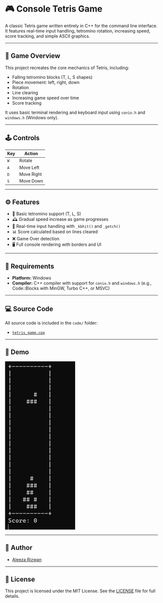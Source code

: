 # 🎮 Console Tetris Game

A classic Tetris game written entirely in C++ for the command line interface. It features real-time input handling, tetromino rotation, increasing speed, score tracking, and simple ASCII graphics.

---

## 📖 Game Overview

This project recreates the core mechanics of Tetris, including:

- Falling tetromino blocks (T, L, S shapes)
- Piece movement: left, right, down
- Rotation
- Line clearing
- Increasing game speed over time
- Score tracking

It uses basic terminal rendering and keyboard input using `conio.h` and `windows.h` (Windows only).

---

## 🕹️ Controls

| Key | Action       |
|-----|--------------|
| `W` | Rotate       |
| `A` | Move Left    |
| `D` | Move Right   |
| `S` | Move Down    |

---

## ⚙️ Features

- 🧱 Basic tetromino support (T, L, S)
- 🕰️ Gradual speed increase as game progresses
- 🧠 Real-time input handling with `_kbhit()` and `_getch()`
- 📊 Score calculated based on lines cleared
- ❌ Game Over detection
- 🖥️ Full console rendering with borders and UI

---

## 🧪 Requirements

- **Platform:** Windows
- **Compiler:** C++ compiler with support for `conio.h` and `windows.h` (e.g., Code::Blocks with MinGW, Turbo C++, or MSVC)

---

## 💻 Source Code

All source code is included in the `code/` folder:

- [`tetris_game.cpp`](code/tetris_game.cpp)

---

## 📸 Demo

![Gameplay Demo](images/gameplay_demo.jpg)

---

## 👤 Author

- [Aleeza Rizwan](https://github.com/its-aleezA)

---

## 🔖 License

This project is licensed under the MIT License.
See the [LICENSE](LICENSE) file for full details.
